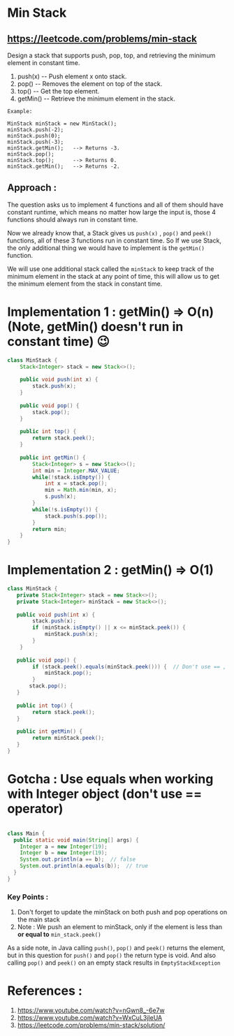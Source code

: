 # Min Stack
## https://leetcode.com/problems/min-stack

Design a stack that supports push, pop, top, and retrieving the minimum element in constant time.

1. push(x) -- Push element x onto stack.
2. pop() -- Removes the element on top of the stack.
3. top() -- Get the top element.
4. getMin() -- Retrieve the minimum element in the stack.
 
```
Example:

MinStack minStack = new MinStack();
minStack.push(-2);
minStack.push(0);
minStack.push(-3);
minStack.getMin();   --> Returns -3.
minStack.pop();
minStack.top();      --> Returns 0.
minStack.getMin();   --> Returns -2.
```
## Approach :
The question asks us to implement 4 functions and all of them should have constant runtime, which means no matter how large the input is, those 4 functions should always run in constant time.

Now we already know that, a Stack gives us `push(x)` , `pop()` and `peek()` functions, all of these 3 functions run in constant time.
So If we use Stack, the only additional thing we would have to implement is the `getMin()` function.

We will use one additional stack called the `minStack` to keep track of the minimum element in the stack at any point of time, this will allow us to get the minimum element from the stack in constant time.

# Implementation 1 : getMin() => O(n) (Note, getMin() doesn't run in constant time) 😉

```java
class MinStack {
    Stack<Integer> stack = new Stack<>();
    
    public void push(int x) {
        stack.push(x);
    }
    
    public void pop() {
        stack.pop();
    }
    
    public int top() {
        return stack.peek();
    }
    
    public int getMin() {
        Stack<Integer> s = new Stack<>();
        int min = Integer.MAX_VALUE;
        while(!stack.isEmpty()) {
            int x = stack.pop();
            min = Math.min(min, x);
            s.push(x);
        }
        while(!s.isEmpty()) {
            stack.push(s.pop());
        }
        return min;
    }
}
```

# Implementation 2 : getMin() => O(1)

```java
class MinStack {
   private Stack<Integer> stack = new Stack<>();
   private Stack<Integer> minStack = new Stack<>();
  
   public void push(int x) {
        stack.push(x);
        if (minStack.isEmpty() || x <= minStack.peek()) {
            minStack.push(x);
        }
    }
     
   public void pop() {
        if (stack.peek().equals(minStack.peek())) {  // Don't use == , stack.peek() == minStack.peek()
            minStack.pop();
        }
       stack.pop();
   }
   
   public int top() {
        return stack.peek();
   }
 
   public int getMin() {
        return minStack.peek();
   }
}

```

# Gotcha : Use equals when working with Integer object (don't use == operator)
```java

class Main {
  public static void main(String[] args) {
    Integer a = new Integer(19);
    Integer b = new Integer(19);
    System.out.println(a == b);  // false
    System.out.println(a.equals(b));  // true
  }  
}
```

### Key Points :
1. Don't forget to update the minStack on both push and pop operations on the main stack
2. Note : We push an element to minStack, only if the element is less than **or equal to** `min_stack.peek()` 

As a side note, in Java calling `push()`, `pop()` and `peek()` returns the element, but in this question for `push()` and `pop()` the return type is void. And also calling  `pop()` and `peek()` on an empty stack results in `EmptyStackException`

# References :
1. https://www.youtube.com/watch?v=nGwn8_-6e7w
2. https://www.youtube.com/watch?v=WxCuL3jleUA
3. https://leetcode.com/problems/min-stack/solution/
